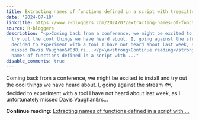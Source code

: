 ```yaml
---
title: Extracting names of functions defined in a script with treesitter
date: '2024-07-18'
linkTitle: https://www.r-bloggers.com/2024/07/extracting-names-of-functions-defined-in-a-script-with-treesitter/
source: R-bloggers
description: "<p>Coming back from a conference, we might be excited to install and
  try out the cool things we have heard about. I, going against the stream \U0001F41F,
  decided to experiment with a tool I have not heard about last week, as I unfortunately
  missed Davis Vaughan&#038;rs...</p>\n<strong>Continue reading</strong>: <a href=\"https://www.r-bloggers.com/2024/07/extracting-names-of-functions-defined-in-a-script-with-treesitter/\">Extracting
  names of functions defined in a script with ..."
disable_comments: true
---
```

<p>Coming back from a conference, we might be excited to install and try out the cool things we have heard about. I, going against the stream 🐟, decided to experiment with a tool I have not heard about last week, as I unfortunately missed Davis Vaughan&#038;rs...</p>
<strong>Continue reading</strong>: <a href="https://www.r-bloggers.com/2024/07/extracting-names-of-functions-defined-in-a-script-with-treesitter/">Extracting names of functions defined in a script with ...